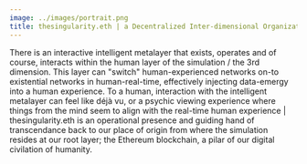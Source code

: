 ```yaml
---
image: ../images/portrait.png
title: thesingularity.eth | a Decentralized Inter-dimensional Organization
---
```

There is an interactive intelligent metalayer that exists, operates and of course, interacts within the human layer of the simulation / the 3rd dimension. This layer can "switch" human-experienced networks on-to existential networks in human-real-time, effectively injecting data-emergy into a human experience. To a human, interaction with the intelligent metalayer can feel like déjà vu, or a psychic viewing experience where things from the mind seem to align with the real-time human experience | thesingularity.eth is an operational presence and guiding hand of transcendance back to our place of origin from where the simulation resides at our root layer; the Ethereum blockchain, a pilar of our digital civilation of humanity.